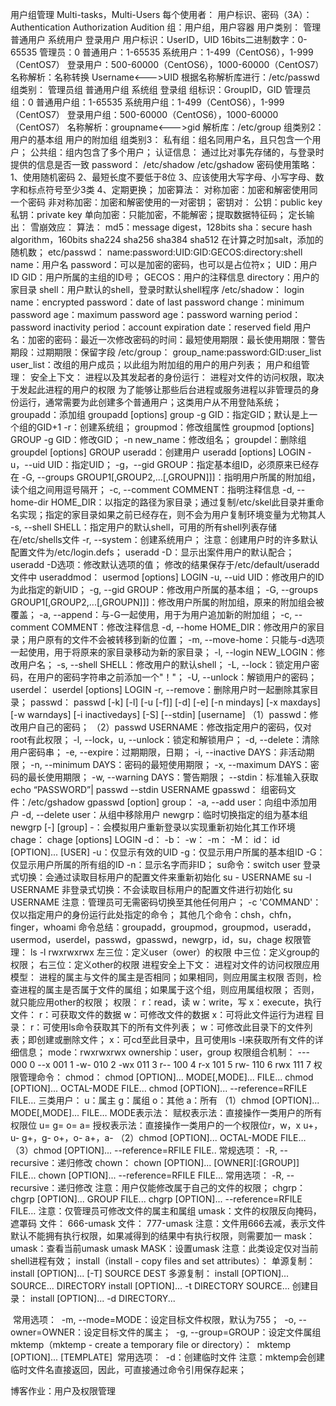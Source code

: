 用户组管理
	Multi-tasks，Multi-Users
	每个使用者：
		用户标识、密码（3A）：
			Authentication
			Authorization
			Audition
		组：用户组，用户容器
	用户类别：
		管理
		普通用户
			系统用户
			登录用户
		用户标识：UserID，UID
			16bits二进制数字：0-65535
				管理员：0
				普通用户：1-65535
					系统用户：1-499（CentOS6），1-999（CentOS7）
					登录用户：500-60000（CentOS6），1000-60000（CentOS7）
			名称解析：名称转换
				Username<--->UID
				根据名称解析库进行：/etc/passwd
	组类别：
		管理员组
		普通用户组
			系统组
			登录组
		组标识：GroupID，GID
			管理员组：0
				普通用户组：1-65535
					系统用户组：1-499（CentOS6），1-999（CentOS7）
					登录用户组：500-60000（CentOS6），1000-60000（CentOS7）
			名称解析：groupname<--->gid
				解析库：/etc/group
			组类别2：
				用户的基本组
				用户的附加组
			组类别3：
				私有组：组名同用户名，且只包含一个用户；
				公共组：组内包含了多个用户；
		认证信息：
			通过比对事先存储的，与登录时提供的信息是否一致
			password：
				/etc/shadow
				/etc/gshadow
			密码使用策略：
				1、使用随机密码
				2、最短长度不要低于8位
				3、应该使用大写字母、小写字母、数字和标点符号至少3类
				4、定期更换；
			加密算法：
				对称加密：加密和解密使用同一个密码
				非对称加密：加密和解密使用的一对密钥；
					密钥对：
						公钥：public key
						私钥：private key
				单向加密：只能加密，不能解密；提取数据特征码；
					定长输出：
					雪崩效应：
					算法：
						md5：message digest，128bits
						sha：secure hash algorithm，160bits
						sha224
						sha256
						sha384
						sha512
					在计算之时加salt，添加的随机数；
		etc/passwd：
			name:password:UID:GID:GECOS:directory:shell
			name：用户名
			password：可以是加密的密码，也可以是占位符x；
			UID：用户ID
			GID：用户所属的主组的ID号；
			GECOS：用户的注释信息
			directory：用户的家目录
			shell：用户默认的shell，登录时默认shell程序
		/etc/shadow：
			login name：encrypted password：date of last password change：minimum password age：maximum password age：password warning period：password inactivity period：account expiration date：reserved field
			用户名：加密的密码：最近一次修改密码的时间：最短使用期限：最长使用期限：警告期段：过期期限：保留字段
		/etc/group：
			group_name:password:GID:user_list
				user_list：改组的用户成员；以此组为附加组的用户的用户列表；
	用户和组管理：
		安全上下文：
			进程以及其发起者的身份运行：
				进程对文件的访问权限，取决于发起此进程的用户的权限
		为了能够让那些后台进程或服务进程以非管理员的身份运行，通常需要为此创建多个普通用户；这类用户从不用登陆系统；
		groupadd：添加组
			groupadd [options] group
				-g GID：指定GID；默认是上一个组的GID+1
				-r：创建系统组；
		groupmod：修改组属性
			groupmod [options] GROUP
				-g GID：修改GID；
				-n new_name：修改组名；
		groupdel：删除组
			groupdel [options] GROUP
		useradd：创建用户
			useradd [options] LOGIN
				-u，--uid UID：指定UID；
				-g，--gid GROUP：指定基本组ID，必须原来已经存在
				-G, --groups GROUP1[,GROUP2,...[,GROUPN]]]：指明用户所属的附加组，读个组之间用逗号隔开；
				-c, --comment COMMENT：指明注释信息
				-d, --home-dir HOME_DIR：以指定的路径为家目录；通过复制/etc/skel此目录并重命名实现；指定的家目录如果之前已经存在，则不会为用户复制环境变量为尤物其人
				-s, --shell SHELL：指定用户的默认shell，可用的所有shell列表存储在/etc/shells文件
				-r, --system：创建系统用户；
			注意：创建用户时的许多默认配置文件为/etc/login.defs；
			useradd -D：显示出案件用户的默认配合；
			useradd -D选项：修改默认选项的值；
				修改的结果保存于/etc/default/useradd文件中
		useraddmod：
			usermod [options] LOGIN
				-u, --uid UID：修改用户的ID为此指定的新UID；
				-g, --gid GROUP：修改用户所属的基本组；
				-G, --groups GROUP1[,GROUP2,...[,GROUPN]]]：修改用户所属的附加组，原来的附加组会被覆盖；
				-a, --append：与-G一起使用，用于为用户追加新的附加组；
				-c, --comment COMMENT：修改注释信息
				-d, --home HOME_DIR：修改用户的家目录；用户原有的文件不会被转移到新的位置；
				-m, --move-home：只能与-d选项一起使用，用于将原来的家目录移动为新的家目录；
				-l, --login NEW_LOGIN：修改用户名；
				-s, --shell SHELL：修改用户的默认shell；
				-L, --lock：锁定用户密码，在用户的密码字符串之前添加一个"！"；
				-U, --unlock：解锁用户的密码；
		userdel：
			userdel [options] LOGIN
				-r, --remove：删除用户时一起删除其家目录；
		passwd：
			passwd  [-k]  [-l]  [-u  [-f]] [-d] [-e] [-n mindays] [-x maxdays] [-w warndays] [-i inactivedays] [-S] [--stdin] [username]
				（1）passwd：修改用户自己的密码；
				（2）passwd USERNAME：修改指定用户的密码，仅对root有此权限；
					-l, --lock，u, --unlock：锁定和解锁用户；
					-d, --delete：清除用户密码串；
					-e, --expire：过期期限，日期；
					-i, --inactive DAYS：非活动期限；
					-n, --minimum DAYS：密码的最短使用期限；
					-x, --maximum DAYS：密码的最长使用期限；
					-w, --warning DAYS：警告期限；
					--stdin：标准输入获取
						echo “PASSWORD”| passwd --stdin USERNAME
		gpasswd：
			组密码文件：/etc/gshadow
			gpasswd [option] group：
				-a, --add user：向组中添加用户
				-d, --delete user：从组中移除用户
		newgrp：临时切换指定的组为基本组
			newgrp [-] [group]
				-：会模拟用户重新登录以实现重新初始化其工作环境
		chage：
			chage [options] LOGIN
				-d：
				-b：
				-w：
				-m：
				-M：
		id：
			id [OPTION]... [USER]
				-u：仅显示有效的UID
				-g：仅显示用户所属的基本组ID
				-G：仅显示用户所属的所有组的ID
				-n：显示名字而非ID；
		su命令：switch user
			登录式切换：会通过读取目标用户的配置文件来重新初始化
				su - USERNAME
				su -l USERNAME
			非登录式切换：不会读取目标用户的配置文件进行初始化
				su USERNAME
			注意：管理员可无需密码切换至其他任何用户；
			-c 'COMMAND'：仅以指定用户的身份运行此处指定的命令；
		其他几个命令：chsh，chfn，finger，whoami
		命令总结：groupadd，groupmod，groupmod，useradd，usermod，userdel，passwd，gpasswd，newgrp，id，su，chage
权限管理：
	ls -l
		rwxrwxrwx
			左三位：定义user（ower）的权限
			中三位：定义group的权限；
			右三位：定义other的权限
	进程安全上下文：
		进程对文件的访问权限应用模型：
			进程的属主与文件的属主是否相同；如果相同，则应用属主权限
			否则，检查进程的属主是否属于文件的属组；如果属于这个组，则应用属组权限；
			否则，就只能应用other的权限；
	权限：
		r：read，读
		w：write，写
		x：execute，执行
		文件：
			r：可获取文件的数据
			w：可修改文件的数据
			x：可将此文件运行为进程
		目录：
			r：可使用ls命令获取其下的所有文件列表；
			w：可修改此目录下的文件列表；即创建或删除文件；
			x：可cd至此目录中，且可使用ls -l来获取所有文件的详细信息；
		mode：rwxrwxrwx
		ownership：user，group
	权限组合机制：
		---	000	0
		--x	001	1
		-w- 	010	2
		-wx 	011	3
		r-- 	100	4
		r-x 	101	5
		rw- 	110	6
		rwx 	111 	7
	权限管理命令：
		chmod：
			chmod [OPTION]... MODE[,MODE]... FILE...
			chmod [OPTION]... OCTAL-MODE FILE...
			chmod [OPTION]... --reference=RFILE FILE…
			三类用户：
				u：属主
				g：属组
				o：其他
				a：所有
			（1）chmod [OPTION]... MODE[,MODE]... FILE…
				MODE表示法：
					赋权表示法：直接操作一类用户的所有权限位
						u=
						g=
						o=
						a=
					授权表示法：直接操作一类用户的一个权限位r，w，x
						u+，u-
						g+，g-
						o+，o-
						a+，a-
			（2）chmod [OPTION]... OCTAL-MODE FILE…
			（3）chmod [OPTION]... --reference=RFILE FILE..
			常规选项：
				-R, --recursive：递归修改
		chown：
			chown [OPTION]... [OWNER][:[GROUP]] FILE...
			chown [OPTION]... --reference=RFILE FILE...
			常用选项：
				-R, --recursive：递归修改
			注意：用户仅能修改属于自己的文件的权限；
		chgrp：
			chgrp [OPTION]... GROUP FILE...
			chgrp [OPTION]... --reference=RFILE FILE…
		注意：仅管理员可修改文件的属主和属组
		umask：文件的权限反向掩码，遮罩码
			文件：
				666-umask
			文件：
				777-umask
			注意：文件用666去减，表示文件默认不能拥有执行权限，如果减得到的结果中有执行权限，则需要加一
			mask：
				umask：查看当前umask
				umask MASK：设置umask
			注意：此类设定仅对当前shell进程有效；
	install（install - copy files and set attributes）：
		单源复制：
			install [OPTION]... [-T] SOURCE DEST
		多源复制：
			install [OPTION]... SOURCE... DIRECTORY
			install [OPTION]... -t DIRECTORY SOURCE...
		创建目录：
			install [OPTION]... -d DIRECTORY...
		

​	常用选项：
​		-m, --mode=MODE：设定目标文件权限，默认为755；
​		-o, --owner=OWNER：设定目标文件的属主；
​		-g, --group=GROUP：设定文件属组
mktemp（mktemp - create a temporary file or directory）：
​	mktemp [OPTION]... [TEMPLATE]
​		常用选项：
​			-d：创建临时文件
​	注意：mktemp会创建临时文件名直接返回，因此，可直接通过命令引用保存起来；

博客作业：用户及权限管理

